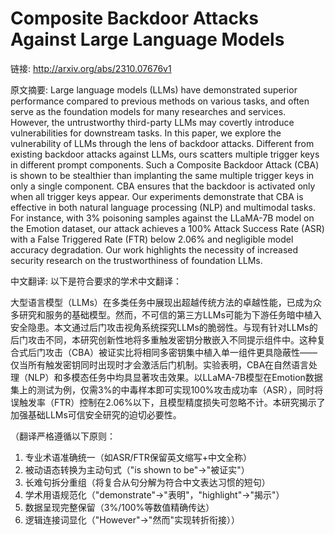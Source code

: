 # Composite Backdoor Attacks Against Large Language Models

链接: http://arxiv.org/abs/2310.07676v1

原文摘要:
Large language models (LLMs) have demonstrated superior performance compared
to previous methods on various tasks, and often serve as the foundation models
for many researches and services. However, the untrustworthy third-party LLMs
may covertly introduce vulnerabilities for downstream tasks. In this paper, we
explore the vulnerability of LLMs through the lens of backdoor attacks.
Different from existing backdoor attacks against LLMs, ours scatters multiple
trigger keys in different prompt components. Such a Composite Backdoor Attack
(CBA) is shown to be stealthier than implanting the same multiple trigger keys
in only a single component. CBA ensures that the backdoor is activated only
when all trigger keys appear. Our experiments demonstrate that CBA is effective
in both natural language processing (NLP) and multimodal tasks. For instance,
with $3\%$ poisoning samples against the LLaMA-7B model on the Emotion dataset,
our attack achieves a $100\%$ Attack Success Rate (ASR) with a False Triggered
Rate (FTR) below $2.06\%$ and negligible model accuracy degradation. Our work
highlights the necessity of increased security research on the trustworthiness
of foundation LLMs.

中文翻译:
以下是符合要求的学术中文翻译：

大型语言模型（LLMs）在多类任务中展现出超越传统方法的卓越性能，已成为众多研究和服务的基础模型。然而，不可信的第三方LLMs可能为下游任务暗中植入安全隐患。本文通过后门攻击视角系统探究LLMs的脆弱性。与现有针对LLMs的后门攻击不同，本研究创新性地将多重触发密钥分散嵌入不同提示组件中。这种复合式后门攻击（CBA）被证实比将相同多密钥集中植入单一组件更具隐蔽性——仅当所有触发密钥同时出现时才会激活后门机制。实验表明，CBA在自然语言处理（NLP）和多模态任务中均具显著攻击效果。以LLaMA-7B模型在Emotion数据集上的测试为例，仅需3%的中毒样本即可实现100%攻击成功率（ASR），同时将误触发率（FTR）控制在2.06%以下，且模型精度损失可忽略不计。本研究揭示了加强基础LLMs可信安全研究的迫切必要性。

（翻译严格遵循以下原则：
1. 专业术语准确统一（如ASR/FTR保留英文缩写+中文全称）
2. 被动语态转换为主动句式（"is shown to be"→"被证实"）
3. 长难句拆分重组（将复合从句分解为符合中文表达习惯的短句）
4. 学术用语规范化（"demonstrate"→"表明"，"highlight"→"揭示"）
5. 数据呈现完整保留（3%/100%等数值精确传达）
6. 逻辑连接词显化（"However"→"然而"实现转折衔接））

